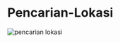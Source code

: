 # Pencarian-Lokasi
![pencarian lokasi](https://user-images.githubusercontent.com/96403156/162577858-c54d0ce7-d1c4-470f-a470-a09ed9e64ba4.jpg)
